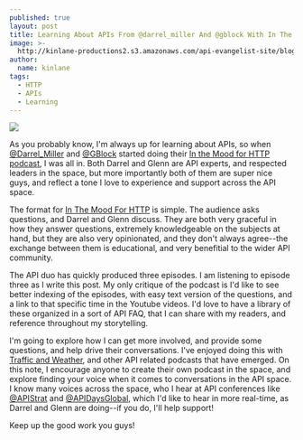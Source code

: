 ```yaml
---
published: true
layout: post
title: Learning About APIs From @darrel_miller And @gblock With In The Mood For HTTP
image: >-
  http://kinlane-productions2.s3.amazonaws.com/api-evangelist-site/blog/in-the-mood-for-http.png
author:
  name: kinlane
tags:
  - HTTP
  - APIs
  - Learning
---
```

[![](https://kinlane-productions2.s3.amazonaws.com/api-evangelist-site/blog/in-the-mood-for-http.png)](https://www.youtube.com/channel/UCMRYw8VY7mFUg78AEuIbtyg)

As you probably know, I'm always up for learning about APIs, so when [@Darrel\_Miller](https://twitter.com/darrel_miller) and [@GBlock](https://twitter.com/gblock) started doing their [In the Mood for HTTP podcast](https://www.youtube.com/channel/UCMRYw8VY7mFUg78AEuIbtyg), I was all in. Both Darrel and Glenn are API experts, and respected leaders in the space, but more importantly both of them are super nice guys, and reflect a tone I love to experience and support across the API space.

The format for [In The Mood For HTTP](https://www.youtube.com/channel/UCMRYw8VY7mFUg78AEuIbtyg) is simple. The audience asks questions, and Darrel and Glenn discuss. They are both very graceful in how they answer questions, extremely knowledgeable on the subjects at hand, but they are also very opinionated, and they don't always agree--the exchange between them is educational, and very benefitial to the wider API community.

The API duo has quickly produced three episodes. I am listening to episode three as I write this post. My only critique of the podcast is I'd like to see better indexing of the episodes, with easy text version of the questions, and a link to that specific time in the Youtube videos. I'd love to have a library of these organized in a sort of API FAQ, that I can share with my readers, and reference throughout my storytelling.

I'm going to explore how I can get more involved, and provide some questions, and help drive their conversations. I've enjoyed doing this with [Traffic and Weather](http://trafficandweather.io/), and other API related podcasts that have emerged. On this note, I encourage anyone to create their own podcast in the space, and explore finding your voice when it comes to conversations in the API space. I know many voices across the space, who I hear at API conferences like [@APIStrat](https://twitter.com/APIStrat) and [@APIDaysGlobal](https://twitter.com/APIDaysGlobal), which I'd like to hear in more real-time, as Darrel and Glenn are doing--if you do, I'll help support!

Keep up the good work you guys!